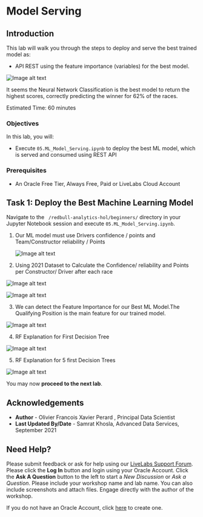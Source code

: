 # Model Serving

## Introduction

This lab will walk you through the steps to deploy and serve the best trained model as:
  
  * API REST using the feature importance (variables) for the best model.

![Image alt text](./images/picture1.png)

It seems the Neural Network Classification is the best model to return the highest scores, correctly predicting the winner for 62% of the races.

Estimated Time: 60 minutes

### Objectives

In this lab, you will:
* Execute ``` 05.ML_Model_Serving.ipynb ``` to deploy the best ML model, which is served and consumed using REST API

### Prerequisites

* An Oracle Free Tier, Always Free, Paid or LiveLabs Cloud Account


## **Task 1**: Deploy the Best Machine Learning Model

Navigate to the ``` /redbull-analytics-hol/beginners/``` directory in your Jupyter Notebook session and execute ``` 05.ML_Model_Serving.ipynb ```. 

1. Our ML model must use Drivers confidence / points and Team/Constructor reliability / Points

   ![Image alt text](images/picture1.png)


2. Using 2021 Dataset to Calculate the Confidence/ reliability and Points per Constructor/ Driver after each race
  
  ![Image alt text](images/picture2.png)

  ![Image alt text](images/picture3.png)


3. We can detect the Feature Importance for our Best ML Model.The Qualifying Position is the main feature for our trained model. 

  ![Image alt text](images/picture4.png)

4. RF Explanation for First Decision Tree 

  ![Image alt text](images/picture5.png)

5. RF Explanation for 5 first Decision Trees

  ![Image alt text](images/picture6.png)

You may now **proceed to the next lab**.

## Acknowledgements
* **Author** - Olivier Francois Xavier Perard , Principal Data Scientist
* **Last Updated By/Date** - Samrat Khosla, Advanced Data Services, September 2021

## Need Help?
Please submit feedback or ask for help using our [LiveLabs Support Forum](https://community.oracle.com/tech/developers/categories/livelabsdiscussions). Please click the **Log In** button and login using your Oracle Account. Click the **Ask A Question** button to the left to start a *New Discussion* or *Ask a Question*.  Please include your workshop name and lab name.  You can also include screenshots and attach files.  Engage directly with the author of the workshop.

If you do not have an Oracle Account, click [here](https://profile.oracle.com/myprofile/account/create-account.jspx) to create one.
